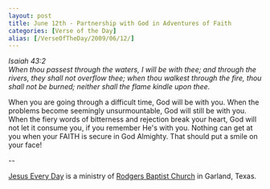 ```yaml
---
layout: post
title: June 12th - Partnership with God in Adventures of Faith
categories: [Verse of the Day]
alias: [/VerseOfTheDay/2009/06/12/]
---
```


_Isaiah 43:2  
When thou passest through the waters, I will be with thee; and
through the rivers, they shall not overflow thee; when thou walkest
through the fire, thou shall not be burned; neither shall the flame
kindle upon thee._

When you are going through a difficult time, God will be with you.
When the problems become seemingly unsurmountable, God will still be
with you. When the fiery words of bitterness and rejection break your
heart, God will not let it consume you, if you remember He's with you.
Nothing can get at you when your FAITH is secure in God Almighty. That
should put a smile on your face!

 --

<a href=http://jesuseveryday.net>Jesus Every Day</a> is a ministry of <a href=http://rodgersbaptist.net>Rodgers Baptist Church</a> in Garland, Texas.
